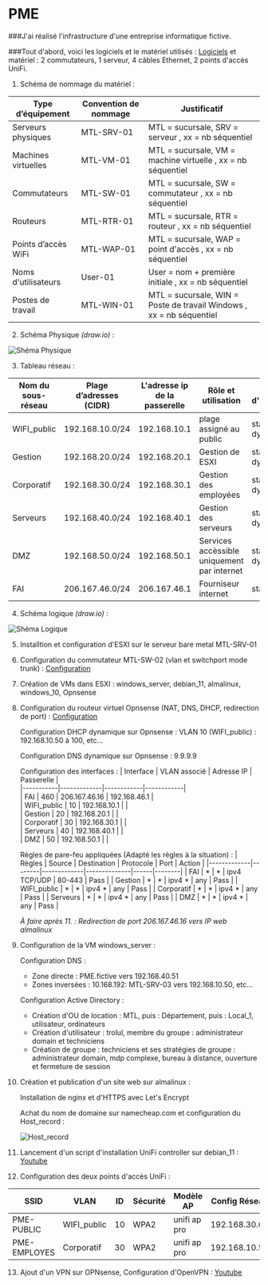 # PME

###J'ai réalisé l'infrastructure d'une entreprise informatique fictive. 

###Tout d'abord, voici les logiciels et le matériel utilisés :
[Logiciels](https://github.com/trolul/PME_fictive/blob/main/Besoins%20logiciels.markdown) et matériel : 2 commutateurs, 1 serveur, 4 câbles Ethernet, 2 points d'accès UniFi.

1. Schéma de nommage du matériel :

| **Type d’équipement** | **Convention de nommage** | **Justificatif** |
|----------------------|------------------------|------------------------|
| Serveurs physiques  | MTL-SRV-01 | MTL = sucursale,  SRV = serveur , xx = nb séquentiel |
| Machines virtuelles | MTL-VM-01 | MTL = sucursale,  VM = machine virtuelle , xx = nb séquentiel |
| Commutateurs        | MTL-SW-01 | MTL = sucursale,   SW = commutateur , xx = nb séquentiel |
| Routeurs            | MTL-RTR-01 | MTL = sucursale,  RTR = routeur , xx = nb séquentiel |
| Points d’accès WiFi | MTL-WAP-01 | MTL = sucursale,  WAP = point d'accès , xx = nb séquentiel |
| Noms d'utilisateurs | User-01 | User = nom + première initiale , xx = nb séquentiel |
| Postes de travail | MTL-WIN-01 |  MTL = sucursale,  WIN = Poste de travail Windows , xx = nb séquentiel |

2. Schéma Physique _(draw.io)_ :

![Shéma Physique](https://github.com/user-attachments/assets/c44b668b-45a7-4f7f-b311-7b435983edd1)

3. Tableau réseau : 

| **Nom du sous-réseau** | **Plage d’adresses (CIDR)** | **L'adresse ip de la passerelle** | **Rôle et utilisation** | **Mode d'attribution** | **id du VLAN** |
|--------|--------|-----|---|---|---|
| WIFI_public | 192.168.10.0/24 | 192.168.10.1 | plage assigné au public | statique et dynamique | 10 |
| Gestion | 192.168.20.0/24  | 192.168.20.1  | Gestion de ESXI | statique et dynamique | 20 |
| Corporatif | 192.168.30.0/24  | 192.168.30.1  | Gestion des employées | statique et dynamique | 30 |
| Serveurs | 192.168.40.0/24  | 192.168.40.1  | Gestion des serveurs | statique et dynamique | 40 |
| DMZ | 192.168.50.0/24 |  192.168.50.1 | Services accèssible uniquement par internet  | statique et dynamique | 50 |
| FAI | 206.167.46.0/24 |  206.167.46.1 | Fourniseur internet  | statique | 460 |

4. Schéma logique _(draw.io)_ :

![Shéma Logique](https://github.com/user-attachments/assets/ab12eb7c-b429-4fd6-8e51-67dae18de049)

5. Installtion et configuration d'ESXI sur le serveur bare metal MTL-SRV-01

6. Configuration du commutateur MTL-SW-02 (vlan et switchport mode trunk) :
   [Configuration](https://github.com/trolul/PME_fictive/blob/main/startup-config.txt)

7. Création de VMs dans ESXI : windows_server, debian_11, almalinux, windows_10, Opnsense

8. Configuration du routeur virtuel Opnsense (NAT, DNS, DHCP, redirection de port) :
    [Configuration](https://github.com/trolul/PME_fictive/blob/main/config-OPNsense.localdomain.xml)

   Configuration DHCP dynamique sur Opnsense : VLAN 10 (WIFI_public) : 192.168.10.50 à 100, etc...

   Configuration DNS dynamique sur Opnsense : 9.9.9.9

   Configuration des interfaces :
   | Interface | VLAN associé | Adresse IP | Passerelle |  
   |-----------|-------------|------------|------------|  
   | FAI            |       460     |      206.167.46.16     | 192.168.46.1 |  
   | WIFI_public    |       10      |      192.168.10.1      |              |  
   | Gestion        |       20      |      192.168.20.1      |              |  
   | Corporatif     |       30      |      192.168.30.1      |              |  
   | Serveurs       |       40      |      192.168.40.1      |              |  
   | DMZ            |       50      |      192.168.50.1      |              |  

   Règles de pare-feu appliquées (Adapté les règles à la situation) :
   | Règles      | Source | Destination | Protocole    | Port | Action |
   |-------------|--------|-------------|--------------|------|--------|
   | FAI  | *     | *                 | ipv4 TCP/UDP | 80-443   | Pass   |
   | Gestion  | *     | *          | ipv4 * | any             | Pass   |
   | WIFI_public | * | *         | ipv4 * | any    | Pass   |
   | Corporatif  | *    | *     | ipv4 * | any    | Pass   |
   | Serveurs  | *     | *         | ipv4 * | any             | Pass   |
   | DMZ  | *     | *                   | ipv4 * | any         | Pass   |

   _À faire après 11. : Redirection de port 206.167.46.16 vers IP web almalinux_

9. Configuration de la VM windows_server :

   Configuration DNS :
      - Zone directe : PME.fictive vers 192.168.40.51
      - Zones inversées : 10.168.192: MTL-SRV-03 vers 192.168.10.50, etc...

   Configuration Active Directory :
      - Création d'OU de location : MTL, puis : Département, puis : Local_1, utilisateur, ordinateurs
      - Création d'utilisateur : trolul, membre du groupe : administrateur domain et techniciens
      - Création de groupe : techniciens et ses stratégies de groupe : administrateur domain, mdp complexe, bureau à distance, ouverture et fermeture de session

10. Création et publication d'un site web sur almalinux :
    
    Installation de nginx et d'HTTPS avec Let's Encrypt
    
    Achat du nom de domaine sur namecheap.com et configuration du Host_record :
    
    ![Host_record](https://github.com/trolul/PME_fictive/blob/main/dns_record.png)

11. Lancement d'un script d'installation UniFi controller sur debian_11 :
   [Youtube](https://www.youtube.com/watch?v=LP4dIl8Y_Xw)

12. Configuration des deux points d'accès UniFi :

   | SSID | VLAN | ID | Sécurité | Modèle AP | Config Réseau |
   | --- | --- | --- | --- | --- | --- |
   | PME-PUBLIC | WIFI_public | 10 | WPA2 | unifi ap pro | 192.168.30.61 |
   | PME-EMPLOYES | Corporatif | 30 | WPA2 | unifi ap pro | 192.168.10.54 |

13. Ajout d'un VPN sur OPNsense, Configuration d'OpenVPN :
   [Youtube](https://www.youtube.com/watch?v=yVHJLyIwR5A)
